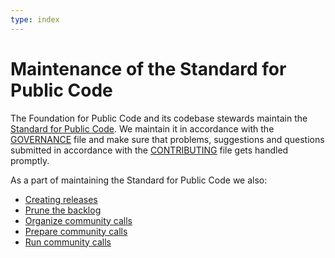 ```yaml
---
type: index
---
```


# Maintenance of the Standard for Public Code

The Foundation for Public Code and its codebase stewards maintain the [Standard for Public Code](https://standard.publiccode.net).
We maintain it in accordance with the [GOVERNANCE](https://standard.publiccode.net/GOVERNANCE.html) file and make sure that problems, suggestions and questions submitted in accordance with the [CONTRIBUTING](https://standard.publiccode.net/CONTRIBUTING.html) file gets handled promptly.

As a part of maintaining the Standard for Public Code we also:

* [Creating releases](../releasing-the-standard/index.md)
* [Prune the backlog](backlog-pruning.md)
* [Organize community calls](community-call.md)
* [Prepare community calls](preparing-community-call.md)
* [Run community calls](running-community-call.md)
